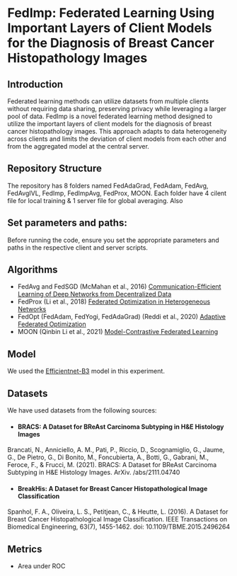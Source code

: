 # FedImp: Federated Learning Using Important Layers of Client Models for the Diagnosis of Breast Cancer Histopathology Images

## Introduction
Federated learning methods can utilize datasets from multiple clients without requiring data sharing, preserving privacy while leveraging a larger pool of data. FedImp is a novel federated learning method designed to utilize the important layers of client models for the diagnosis of breast cancer histopathology images. This approach adapts to data heterogeneity across clients and limits the deviation of client models from each other and from the aggregated model at the central server.

## Repository Structure
The repository has 8 folders named FedAdaGrad, FedAdam, FedAvg, FedAvgIVL, FedImp, FedImpAvg, FedProx, MOON. Each folder have 4 cilent file for local training & 1 server file for global averaging. Also 

## Set parameters and paths:
Before running the code, ensure you set the appropriate parameters and paths in the respective client and server scripts.

## Algorithms

- FedAvg and FedSGD (McMahan et al., 2016) [Communication-Efficient Learning of Deep Networks from Decentralized Data](https://arxiv.org/abs/1602.05629)
- FedProx (Li et al., 2018) [Federated Optimization in Heterogeneous Networks](https://arxiv.org/abs/1812.06127)
- FedOpt (FedAdam, FedYogi, FedAdaGrad) (Reddi et al., 2020) [Adaptive Federated Optimization](https://arxiv.org/abs/2003.00295)
- MOON (Qinbin Li et al., 2021) [Model-Contrastive Federated Learning](https://arxiv.org/abs/2103.16257)

## Model
We used the [Efficientnet-B3](https://arxiv.org/pdf/1905.11946) model in this experiment.

## Datasets
We have used datasets from the following sources:

- #### BRACS: A Dataset for BReAst Carcinoma Subtyping in H&E Histology Images

Brancati, N., Anniciello, A. M., Pati, P., Riccio, D., Scognamiglio, G., Jaume, G., De Pietro, G., Di Bonito, M., Foncubierta, A., Botti, G., Gabrani, M., Feroce, F., & Frucci, M. (2021). BRACS: A Dataset for BReAst Carcinoma Subtyping in H&E Histology Images. ArXiv. /abs/2111.04740
- #### BreakHis: A Dataset for Breast Cancer Histopathological Image Classification

Spanhol, F. A., Oliveira, L. S., Petitjean, C., & Heutte, L. (2016). A Dataset for Breast Cancer Histopathological Image Classification. IEEE Transactions on Biomedical Engineering, 63(7), 1455-1462. doi: 10.1109/TBME.2015.2496264

## Metrics
- Area under ROC
